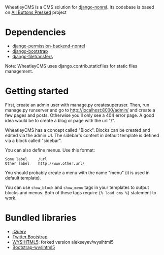 WheatleyCMS is a CMS solution for [django-nonrel](http://docs.django-nonrel.org). Its codebase is based on [All Buttons Pressed](http://docs.django-nonrel.org/en/latest/content/All%20Buttons%20Pressed%20-%20CMS%20&%20blog%20for%20Django-nonrel.html) project

# Dependencies

- [django-permission-backend-nonrel](https://github.com/django-nonrel/django-permission-backend-nonrel)
- [django-bootstrap](https://github.com/earle/django-bootstrap)
- [django-filetransfers](https://bitbucket.org/wkornewald/django-filetransfers)

Note: WheatleyCMS uses django.contrib.staticfiles for static files management.

# Getting started

First, create an admin user with manage.py createsuperuser. Then, run manage.py runserver and go to [http://localhost:8000/admin/](http://localhost:8000/admin/) and create a few pages and posts. Otherwise you'll only see a 404 error page. A good idea would be to create a blog or page with the url "/".

WheatleyCMS has a concept called "Block". Blocks can be created and edited via the admin UI. The sidebar's content in default template is defined via a block called "sidebar". 

You can also define menus. Use this format:

    Some label     /url
    Other label    http://www.other.url/

You should probably create a menu with the name "menu" (it is used in default template). 

You can use `show_block` and `show_menu` tags in your templates to output blocks and menus. Both of these tags require `{% load cms %}` statement to work.

# Bundled libraries

- [jQuery](http://jquery.com/)
- [Twitter Bootstrap](http://twitter.github.com/bootstrap/)
- [WYSIHTML5](https://github.com/xing/wysihtml5): forked version alekseyev/wysihtml5 
- [Bootstrap-wysihtml5](https://github.com/jhollingworth/bootstrap-wysihtml5)
